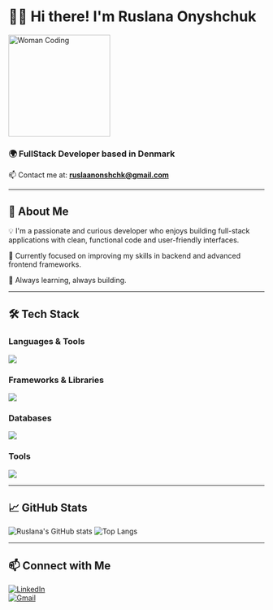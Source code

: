 # 👩‍💻 Hi there! I'm **Ruslana Onyshchuk**

<img src="https://media.giphy.com/media/L1R1tvI9svkIWwpVYr/giphy.gif" alt="Woman Coding" width="200" />

### 🌍 FullStack Developer based in Denmark  
📫 Contact me at: **ruslaanonshchk@gmail.com**

---

## 🚀 About Me

💡 I'm a passionate and curious developer who enjoys building full-stack applications with clean, functional code and user-friendly interfaces.

🎯 Currently focused on improving my skills in backend and advanced frontend frameworks.

🌱 Always learning, always building.

---

## 🛠️ Tech Stack

### Languages & Tools  
<img src="https://skillicons.dev/icons?i=js,ts,python,html,css" />

### Frameworks & Libraries  
<img src="https://skillicons.dev/icons?i=react,nextjs,nodejs,tailwind,materialui" />

### Databases  
<img src="https://skillicons.dev/icons?i=mysql" />

### Tools  
<img src="https://skillicons.dev/icons?i=git,github,figma,vscode,docker,postman" />

---

## 📈 GitHub Stats

![Ruslana's GitHub stats](https://github-readme-stats.vercel.app/api?username=Ruslaana&show_icons=true&theme=dark)
![Top Langs](https://github-readme-stats.vercel.app/api/top-langs/?username=Ruslaana&layout=compact&theme=dark)

---

## 📫 Connect with Me

[![LinkedIn](https://img.shields.io/badge/LinkedIn-blue?style=flat-square&logo=linkedin&logoColor=white)](https://www.linkedin.com/in/ruslana-onyshchuk-527872267)  
[![Gmail](https://img.shields.io/badge/Gmail-D14836?style=flat-square&logo=gmail&logoColor=white)](mailto:ruslaanonshchk@gmail.com)
